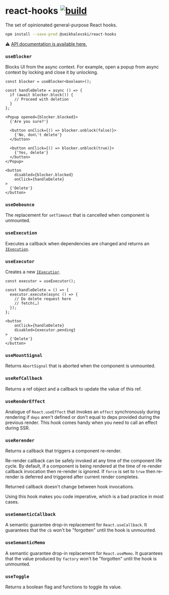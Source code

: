 # react-hooks [![build](https://github.com/smikhalevski/react-hooks/actions/workflows/master.yml/badge.svg?branch=master&event=push)](https://github.com/smikhalevski/react-hooks/actions/workflows/master.yml)

The set of opinionated general-purpose React hooks.

```sh
npm install --save-prod @smikhalevski/react-hooks
```

⚠️ [API documentation is available here.](https://smikhalevski.github.io/react-hooks/)

### `useBlocker`

Blocks UI from the async context. For example, open a popup from async context by locking and close it by unlocking.

```tsx
const blocker = useBlocker<boolean>();

const handleDelete = async () => {
  if (await blocker.block()) {
    // Proceed with deletion
  }
};

<Popup opened={blocker.blocked}>
  {'Are you sure?'}

  <button onClick={() => blocker.unblock(false)}>
    {'No, don\'t delete'}
  </button>

  <button onClick={() => blocker.unblock(true)}>
    {'Yes, delete'}
  </button>
</Popup>

<button
    disabled={blocker.blocked}
    onClick={handleDelete}
>
  {'Delete'}
</button>
```

### `useDebounce`

The replacement for `setTimeout` that is cancelled when component is unmounted.

### `useExecution`

Executes a callback when dependencies are changed and returns
an [`IExecution`](https://smikhalevski.github.io/react-hooks/interfaces/iexecution.html).

### `useExecutor`

Creates a new [`IExecutior`](https://smikhalevski.github.io/react-hooks/interfaces/iexecutior.html).

```tsx
const executor = useExecutor();

const handleDelete = () => {
  executor.execute(async () => {
    // Do delete request here
    // fetch(…)
  });
};

<button
    onClick={handleDelete}
    disabled={executor.pending}
>
  {'Delete'}
</button>
```

### `useMountSignal`

Returns `AbortSignal` that is aborted when the component is unmounted.

### `useRefCallback`

Returns a ref object and a callback to update the value of this ref.

### `useRenderEffect`

Analogue of `React.useEffect` that invokes an `effect` synchronously during rendering if `deps` aren't defined or don't
equal to deps provided during the previous render. This hook comes handy when you need to call an effect during SSR.

### `useRerender`

Returns a callback that triggers a component re-render.

Re-render callback can be safely invoked at any time of the component life cycle. By default, if a component is being
rendered at the time of re-render callback invocation then re-render is ignored. If `force` is set to `true`
then re-render is deferred and triggered after current render completes.

Returned callback doesn't change between hook invocations.

Using this hook makes you code imperative, which is a bad practice in most cases.

### `useSemanticCallback`

A semantic guarantee drop-in replacement for `React.useCallback`. It guarantees that the `cb` won't be "forgotten"
until the hook is unmounted.

### `useSemanticMemo`

A semantic guarantee drop-in replacement for `React.useMemo`. It guarantees that the value produced by `factory`
won't be "forgotten" until the hook is unmounted.

### `useToggle`

Returns a boolean flag and functions to toggle its value.

